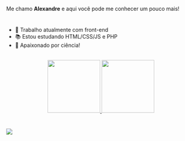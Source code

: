 Me chamo <strong>Alexandre</strong> e aqui você pode me conhecer um pouco mais!
#

- 👜 Trabalho atualmente com front-end
- 📚 Estou estudando HTML/CSS/JS e PHP
- 🧪 Apaixonado por ciência!

<br>

<div align="center">
    <a href="https://github.com/alemstratico">
    <img height="140em" src="https://github-readme-stats.vercel.app/api?username=alemstratico&show_icons=true&theme=onedark&include_all_commits=true&count_private=true"/>
    <img height="140em" src="https://github-readme-stats.vercel.app/api/top-langs/?username=alemstratico&layout=compact&langs_count=7&theme=onedark"/>
</div>
  
  #
  
<div>
    <a href="https://www.instagram.com/ale_stratico/" target="_blank"><img src="https://img.shields.io/badge/-Instagram-%23E4405F?style=for-the-                      badge&logo=instagram&logoColor=white" target="_blank"></a>
</div>
  
  
